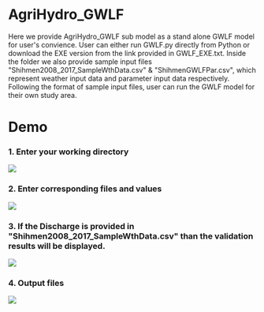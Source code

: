 # AgriHydro_GWLF
  Here we provide AgriHydro_GWLF sub model as a stand alone GWLF model for user's convience.
User can either run GWLF.py directly from Python or download the EXE version from the link provided in GWLF_EXE.txt.
Inside the folder we also provide sample input files "Shihmen2008_2017_SampleWthData.csv" & "ShihmenGWLFPar.csv", which represent weather input data and parameter input data respectively.
Following the format of sample input files, user can run the GWLF model for their own study area.

# Demo 
### 1. Enter your working directory

![](https://i.imgur.com/4SJTr09.png)

### 2. Enter corresponding files and values

![](https://i.imgur.com/4gMF99J.png)

### 3. If the Discharge is provided in "Shihmen2008_2017_SampleWthData.csv" than the validation results will be displayed. 

![](https://i.imgur.com/rNoad8Z.png)

### 4. Output files

![](https://i.imgur.com/OEAY1o7.png)
